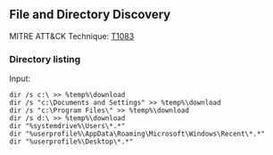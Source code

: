 ## File and Directory Discovery

MITRE ATT&CK Technique: [T1083](https://attack.mitre.org/wiki/Technique/T1083)

### Directory listing

Input:

    dir /s c:\ >> %temp%\download
    dir /s "c:\Documents and Settings" >> %temp%\download
    dir /s "c:\Program Files\" >> %temp%\download
    dir /s d:\ >> %temp%\download
    dir "%systemdrive%\Users\*.*"
    dir "%userprofile%\AppData\Roaming\Microsoft\Windows\Recent\*.*"
    dir "%userprofile%\Desktop\*.*"
